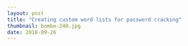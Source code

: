 ```yaml
---
layout: post
title: "Creating custom word lists for password cracking"
thumbnail: bombe-240.jpg
date: 2018-09-26
---
```

